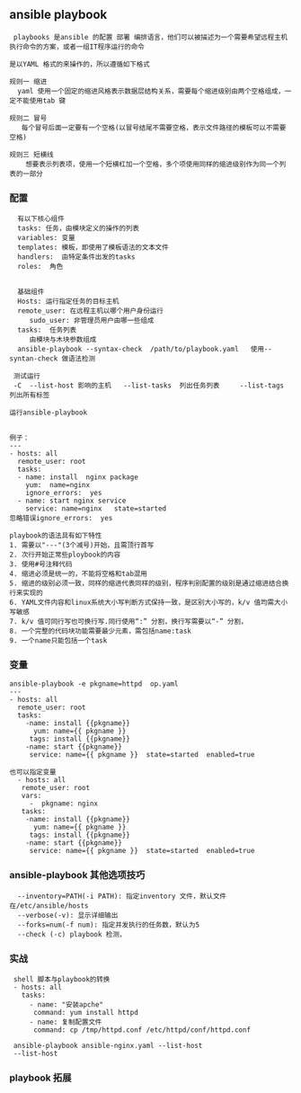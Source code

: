 ## ansible playbook 

     playbooks 是ansible 的配置 部署 编排语言，他们可以被描述为一个需要希望远程主机执行命令的方案，或者一组IT程序运行的命令
     
    是以YAML 格式的来操作的，所以遵循如下格式
    
    规则一 缩进
      yaml 使用一个固定的缩进风格表示数据层结构关系，需要每个缩进级别由两个空格组成，一定不能使用tab 键 
      
    规则二 冒号
       每个冒号后面一定要有一个空格(以冒号结尾不需要空格，表示文件路径的模板可以不需要空格)
       
    规则三 短横线
        想要表示列表项，使用一个短横杠加一个空格，多个项使用同样的缩进级别作为同一个列表的一部分
        
        
### 配置
      有以下核心组件
      tasks: 任务，由模块定义的操作的列表
      variables: 变量
      templates: 模板，即使用了模板语法的文本文件
      handlers:  由特定条件出发的tasks 
      roles:  角色
      
      
      基础组件
      Hosts: 运行指定任务的目标主机
      remote_user: 在远程主机以哪个用户身份运行
         sudo_user: 非管理员用户由哪一些组成
      tasks:  任务列表
         由模块与木块参数组成
      ansible-playbook --syntax-check  /path/to/playbook.yaml   使用--syntan-check 做语法检测
      
     测试运行
     -C  --list-host 影响的主机   --list-tasks  列出任务列表     --list-tags 列出所有标签
    
    运行ansible-playbook 
    
    
    例子：
    ---
    - hosts: all 
      remote_user: root 
      tasks:
      - name: install  nginx package 
        yum:  name=nginx
        ignore_errors:  yes  
      - name: start nginx service 
        service: name=nginx   state=started 
    忽略错误ignore_errors:  yes
    
    playbook的语法具有如下特性
    1. 需要以"---"(3个减号)开始，且需顶行首写
    2. 次行开始正常些ploybook的内容
    3. 使用#号注释代码
    4. 缩进必须是统一的，不能将空格和tab混用
    5. 缩进的级别必须一致，同样的缩进代表同样的级别，程序判别配置的级别是通过缩进结合换行来实现的
    6. YAML文件内容和linux系统大小写判断方式保持一致，是区别大小写的，k/v 值均需大小写敏感
    7. k/v 值可同行写也可换行写.同行使用“:” 分割，换行写需要以“-” 分割，
    8. 一个完整的代码块功能需要最少元素，需包括name:task
    9. 一个name只能包括一个task 
       
 	                                                                                                                                                                                                                                                                                                                                                                                                                                                                                                                                                                                                                                                                                                                                                                                                                                                                                                                                                                                                                                                                                                                                                                                                                                                                                                                                                                                                                                                                                                                                                                                                                                                                                                                                                                                                                                                                                                          
### 变量
    ansible-playbook -e pkgname=httpd  op.yaml
    ---
    - hosts: all 
      remote_user: root 
      tasks: 
        -name: install {{pkgname}}
          yum: name={{ pkgname }}
         tags: install {{pkgname}}
        -name: start {{pkgname}}
         service: name={{ pkgname }}  state=started  enabled=true 
    
    也可以指定变量
      - hosts: all 
       remote_user: root
       vars: 
         -  pkgname: nginx  
       tasks: 
        -name: install {{pkgname}}
          yum: name={{ pkgname }}
         tags: install {{pkgname}}
        -name: start {{pkgname}}
         service: name={{ pkgname }}  state=started  enabled=true 
 
### ansible-playbook 其他选项技巧
      --inventory=PATH(-i PATH): 指定inventory 文件，默认文件在/etc/ansible/hosts
      --verbose(-v): 显示详细输出
      --forks=num(-f num): 指定并发执行的任务数，默认为5 
      --check (-c) playbook 检测，
    
### 实战
     shell 脚本与playbook的转换
     - hosts: all
       tasks:
         - name: "安装apche"
          command: yum install httpd
         - name: 复制配置文件
          command: cp /tmp/httpd.conf /etc/httpd/conf/httpd.conf
     
     ansible-playbook ansible-nginx.yaml --list-host    
     --list-host 
              
### playbook 拓展
    
    
         
         
         
         
         
         
         
         
         
         
         
         
             
           

    
